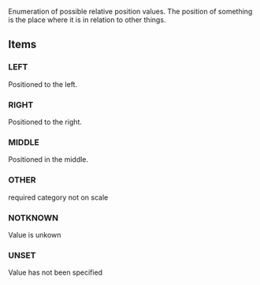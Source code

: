 Enumeration of possible relative position values. The position of something is the place where it is in relation to other things.

<!-- end of short definition -->


## Items

### LEFT
Positioned to the left.

### RIGHT
Positioned to the right.

### MIDDLE
Positioned in the middle.

### OTHER
required category not on scale

### NOTKNOWN
Value is unkown

### UNSET
Value has not been specified
